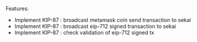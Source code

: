 
Features:

* Implement KIP-87 : broadcast metamask coin send transaction to sekai
* Implement KIP-87 : broadcast eip-712 signed transaction to sekai
* Implement KIP-87 : check validation of eip-712 signed tx
